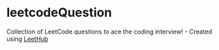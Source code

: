 # leetcodeQuestion
Collection of LeetCode questions to ace the coding interview! - Created using [LeetHub](https://github.com/QasimWani/LeetHub)
